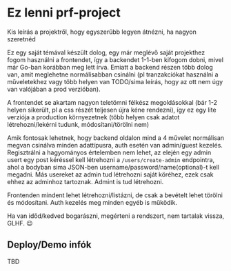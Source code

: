 # Ez lenni prf-project

Kis leírás a projektről, hogy egyszerűbb legyen átnézni, ha nagyon szeretnéd

Ez egy saját témával készült dolog, egy már meglévő saját projekthez fogom használni a frontendet, így a backendet 1-1-ben kifogom dobni, mivel már Go-ban korábban meg lett írva. Emiatt a backend részen több dolog van, amit meglehetne normálisabban csinálni (pl tranzakciókat használni a műveletekhez vagy több helyen van TODO/sima leírás, hogy az ott nem úgy van valójában a prod verzióban).

A frontendet se akartam nagyon teletömni félkész megoldásokkal (bár 1-2 helyen sikerült, pl a css részét teljesen újra kéne rendezni), így ez egy lite verziója a production környezetnek (több helyen csak adatot létrehozni/lekérni tudunk, módosítani/törölni nem)

Amik fontosak lehetnek, hogy backend oldalon mind a 4 művelet normálisan megvan csinálva minden adattípusra, auth esetén van admin/guest kezelés. Regisztrálni a hagyományos értelemben nem lehet, az elején egy admin usert egy post kéréssel kell létrehozni a `/users/create-admin` endpointra, ahol a bodyban sima JSON-ben username/password/name(optional)-t kell megadni. Más usereket az admin tud létrehozni saját köréhez, ezek csak ehhez az adminhoz tartoznak. Admint is tud létrehozni.

Frontenden mindent lehet létrehozni/listázni, de csak a bevételt lehet törölni és módosítani. Auth kezelés meg minden egyéb is működik.

Ha van időd/kedved bogarászni, megérteni a rendszert, nem tartalak vissza, GLHF. 😉

## Deploy/Demo infók
TBD